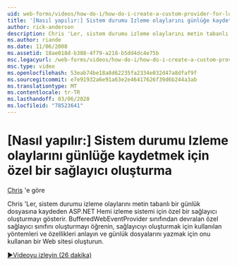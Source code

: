 ```yaml
---
uid: web-forms/videos/how-do-i/how-do-i-create-a-custom-provider-for-logging-health-monitoring-events
title: '[Nasıl yapılır:] Sistem durumu Izleme olaylarını günlüğe kaydetmek için özel bir sağlayıcı oluşturun | Microsoft Docs'
author: rick-anderson
description: Chris 'Ler, sistem durumu izleme olaylarını metin tabanlı bir günlük dosyasına kaydeden ASP.NET Hemi izleme sistemi için özel bir sağlayıcı oluşturmayı gösterir. Le...
ms.author: riande
ms.date: 11/06/2008
ms.assetid: 18ae018d-b388-4f79-a218-b5dd4dc4e75b
msc.legacyurl: /web-forms/videos/how-do-i/how-do-i-create-a-custom-provider-for-logging-health-monitoring-events
msc.type: video
ms.openlocfilehash: 53eab74be18a8d62235fa2334e032d47a8dfaf9f
ms.sourcegitcommit: e7e91932a6e91a63e2e46417626f39d6b244a3ab
ms.translationtype: MT
ms.contentlocale: tr-TR
ms.lasthandoff: 03/06/2020
ms.locfileid: "78523641"
---
```

# <a name="how-do-i-create-a-custom-provider-for-logging-health-monitoring-events"></a>[Nasıl yapılır:] Sistem durumu Izleme olaylarını günlüğe kaydetmek için özel bir sağlayıcı oluşturma

[Chris](https://twitter.com/chrispels) 'e göre

Chris 'Ler, sistem durumu izleme olaylarını metin tabanlı bir günlük dosyasına kaydeden ASP.NET Hemi izleme sistemi için özel bir sağlayıcı oluşturmayı gösterir. BufferedWebEventProvider sınıfından devralan özel sağlayıcı sınıfını oluşturmayı öğrenin, sağlayıcıyı oluşturmak için kullanılan yöntemleri ve özellikleri anlayın ve günlük dosyalarını yazmak için onu kullanan bir Web sitesi oluşturun.

[&#9654;Videoyu izleyin (26 dakika)](https://channel9.msdn.com/Blogs/ASP-NET-Site-Videos/how-do-i-create-a-custom-provider-for-logging-health-monitoring-events)
